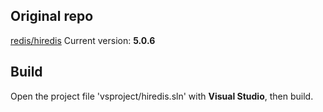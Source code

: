 ## Original repo
[redis/hiredis](https://github.com/redis/hiredis/)
Current version: **5.0.6**

## Build
Open the project file 'vsproject/hiredis.sln' with **Visual Studio**, then build.
